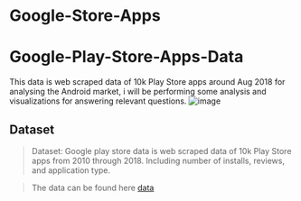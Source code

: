 # Google-Store-Apps

# Google-Play-Store-Apps-Data
 This data is web scraped data of 10k Play Store apps around Aug 2018 for analysing the Android market, i will be performing some analysis and visualizations for answering relevant questions. 
![image](https://github.com/waleedsf/Google-Play-Stere-Apps-Data/assets/86128909/8d567abf-d6c6-4661-bed3-d767d3671c50)



## Dataset

> Dataset: Google play store data is web scraped data of 10k Play Store apps from 2010 through 2018. Including number of installs, reviews, and application type.

>The data can be found here [data](https://www.kaggle.com/datasets/lava18/google-play-store-apps?select=googleplaystore.csv)
